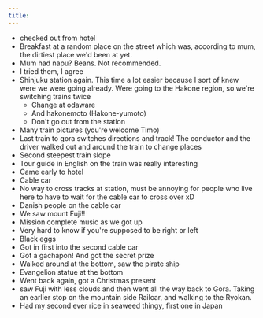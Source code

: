 ```yaml
---
title:
---
```

* checked out from hotel
* Breakfast at a random place on the street which was, according to mum, the dirtiest place we'd been at yet. 
* Mum had napu? Beans. Not recommended. 
* I tried them, I agree
* Shinjuku station again. This time a lot easier because I sort of knew were we were going already. Were going to the Hakone region, so we're switching trains twice
  - Change at odaware
  - And hakonemoto (Hakone-yumoto)
  - Don't go out from the station
* Many train pictures (you're welcome Timo)
* Last train to gora switches directions and track! The conductor and the driver walked out and around the train to change places
* Second steepest train slope
* Tour guide in English on the train was really interesting
* Came early to hotel
* Cable car
* No way to cross tracks at station, must be annoying for people who live here to have to wait for the cable car to cross over xD
* Danish people on the cable car
* We saw mount Fuji!!
* Mission complete music as we got up
* Very hard to know if you're supposed to be right or left
* Black eggs
* Got in first into the second cable car
* Got a gachapon! And got the secret prize
* Walked around at the bottom, saw the pirate ship
* Evangelion statue at the bottom 
* Went back again, got a Christmas present
* saw Fuji with less clouds and then went all the way back to Gora. Taking an earlier stop on the mountain side Railcar, and walking to the Ryokan.
* Had my second ever rice in seaweed thingy, first one in Japan